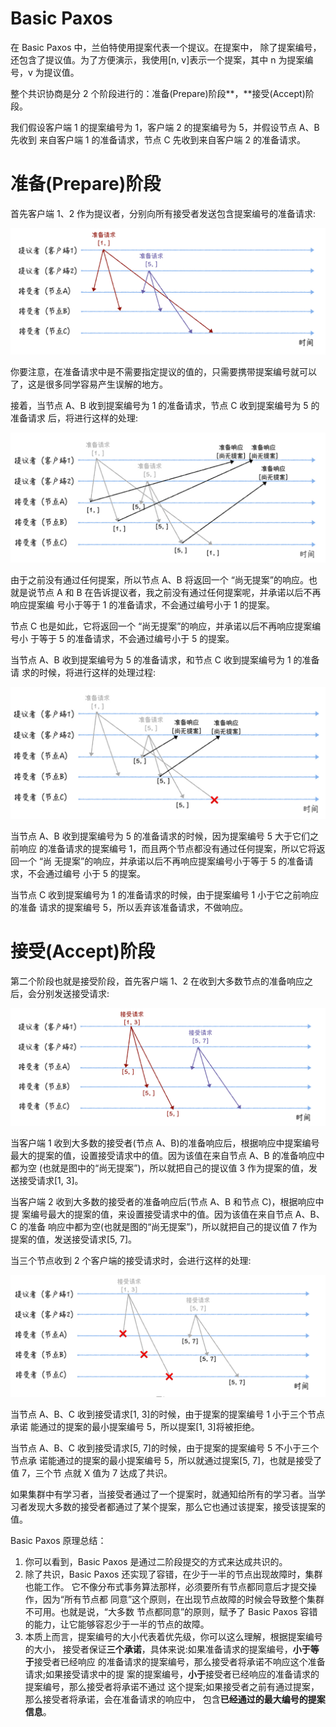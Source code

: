 # Basic Paxos

在 Basic Paxos 中，兰伯特使用提案代表一个提议。在提案中， 除了提案编号，还包含了提议值。为了方便演示，我使用[n, v]表示一个提案，其中 n 为提案编号，v 为提议值。

整个共识协商是分 2 个阶段进行的：准备(Prepare)阶段**，**接受(Accept)阶段。



我们假设客户端 1 的提案编号为 1，客户端 2 的提案编号为 5，并假设节点 A、B 先收到 来自客户端 1 的准备请求，节点 C 先收到来自客户端 2 的准备请求。



# 准备(Prepare)阶段

首先客户端 1、2 作为提议者，分别向所有接受者发送包含提案编号的准备请求:

![img](./assets/image-20211109155209374.png)

你要注意，在准备请求中是不需要指定提议的值的，只需要携带提案编号就可以了，这是很多同学容易产生误解的地方。

接着，当节点 A、B 收到提案编号为 1 的准备请求，节点 C 收到提案编号为 5 的准备请求 后，将进行这样的处理:

![img](./assets/image-20211109155243562.png)

由于之前没有通过任何提案，所以节点 A、B 将返回一个 “尚无提案”的响应。也就是说节点 A 和 B 在告诉提议者，我之前没有通过任何提案呢，并承诺以后不再响应提案编 号小于等于 1 的准备请求，不会通过编号小于 1 的提案。

节点 C 也是如此，它将返回一个 “尚无提案”的响应，并承诺以后不再响应提案编号小 于等于 5 的准备请求，不会通过编号小于 5 的提案。

当节点 A、B 收到提案编号为 5 的准备请求，和节点 C 收到提案编号为 1 的准备请 求的时候，将进行这样的处理过程:

![img](./assets/image-20211109155348325.png)

当节点 A、B 收到提案编号为 5 的准备请求的时候，因为提案编号 5 大于它们之前响应 的准备请求的提案编号 1，而且两个节点都没有通过任何提案，所以它将返回一个 “尚 无提案”的响应，并承诺以后不再响应提案编号小于等于 5 的准备请求，不会通过编号 小于 5 的提案。

当节点 C 收到提案编号为 1 的准备请求的时候，由于提案编号 1 小于它之前响应的准备 请求的提案编号 5，所以丢弃该准备请求，不做响应。



# 接受(Accept)阶段

第二个阶段也就是接受阶段，首先客户端 1、2 在收到大多数节点的准备响应之后，会分别发送接受请求:

![img](./assets/image-20211109155630638.png)

当客户端 1 收到大多数的接受者(节点 A、B)的准备响应后，根据响应中提案编号最大的提案的值，设置接受请求中的值。因为该值在来自节点 A、B 的准备响应中都为空 (也就是图中的“尚无提案”)，所以就把自己的提议值 3 作为提案的值，发送接受请求[1, 3]。

当客户端 2 收到大多数的接受者的准备响应后(节点 A、B 和节点 C)，根据响应中提 案编号最大的提案的值，来设置接受请求中的值。因为该值在来自节点 A、B、C 的准备 响应中都为空(也就是图的“尚无提案”)，所以就把自己的提议值 7 作为 提案的值，发送接受请求[5, 7]。

当三个节点收到 2 个客户端的接受请求时，会进行这样的处理:

![img](./assets/image-20211109160022033.png)

当节点 A、B、C 收到接受请求[1, 3]的时候，由于提案的提案编号 1 小于三个节点承诺 能通过的提案的最小提案编号 5，所以提案[1, 3]将被拒绝。

当节点 A、B、C 收到接受请求[5, 7]的时候，由于提案的提案编号 5 不小于三个节点承 诺能通过的提案的最小提案编号 5，所以就通过提案[5, 7]，也就是接受了值 7，三个节 点就 X 值为 7 达成了共识。



如果集群中有学习者，当接受者通过了一个提案时，就通知给所有的学习者。当学习者发现大多数的接受者都通过了某个提案，那么它也通过该提案，接受该提案的值。



Basic Paxos 原理总结：

1. 你可以看到，Basic Paxos 是通过二阶段提交的方式来达成共识的。
2. 除了共识，Basic Paxos 还实现了容错，在少于一半的节点出现故障时，集群也能工作。 它不像分布式事务算法那样，必须要所有节点都同意后才提交操作，因为“所有节点都 同意”这个原则，在出现节点故障的时候会导致整个集群不可用。也就是说，“大多数 节点都同意”的原则，赋予了 Basic Paxos 容错的能力，让它能够容忍少于一半的节点的故障。
3. 本质上而言，提案编号的大小代表着优先级，你可以这么理解，根据提案编号的大小， 接受者保证**三个承诺**，具体来说:如果准备请求的提案编号，**小于等于**接受者已经响应 的准备请求的提案编号，那么接受者将承诺不响应这个准备请求;如果接受请求中的提 案的提案编号，**小于**接受者已经响应的准备请求的提案编号，那么接受者将承诺不通过 这个提案;如果接受者之前有通过提案，那么接受者将承诺，会在准备请求的响应中， 包含**已经通过的最大编号的提案信息**。

